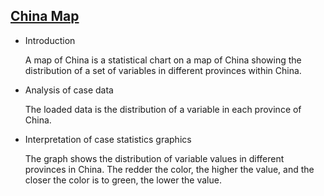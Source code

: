 ## [China Map](/basic/map-china)

- Introduction

  A map of China is a statistical chart on a map of China showing the distribution of a set of variables in different
  provinces within China.

- Analysis of case data

  The loaded data is the distribution of a variable in each province of China.

- Interpretation of case statistics graphics

  The graph shows the distribution of variable values in different provinces in China. The redder the color, the higher
  the value, and the closer the color is to green, the lower the value.

